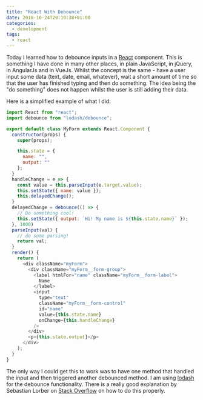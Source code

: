```yaml
---
title: "React With Debounce"
date: 2018-10-24T20:10:38+01:00
categories:
  - development
tags:
  - react
---
```


Today I learned how to debounce inputs in a [React](https://reactjs.org/) component. This is something I have done in many other places, in plain JavaScript, in jQuery, in AngularJs and in VueJs. Whilst the concept is the same - have a user input some data (text, date, email, whatever), wait a short amount of time so that the user has finished typing and then do something. The idea being the "do something" does not happen whilst the user is still adding their data.
<!--more-->

Here is a simplified example of what I did:

```javascript
import React from "react";
import debounce from "lodash/debounce";

export default class MyForm extends React.Component {
  constructor(props) {
    super(props);

    this.state = {
      name: "",
      output: ""
    };
  }
  handleChange = e => {
    const value = this.parseInput(e.target.value);
    this.setState({ name: value });
    this.delayedChange();
  }
  delayedChange = debounce(() => {
    // Do something cool!
    this.setState({ output: `Hi! My name is ${this.state.name}` });
  }, 1000)
  parseInput(val) {
    // do some parsing!
    return val;
  }
  render() {
    return (
      <div className="myForm">
        <div className="myForm__form-group">
          <label htmlFor="name" className="myForm__form-label">
            Name
          </label>
          <input
            type="text"
            className="myForm__form-control"
            id="name"
            value={this.state.name}
            onChange={this.handleChange}
          />
        </div>
        <p>{this.state.output}</p>
      </div>
    );
  }
}
```

The only way I could get this to work was to have one method that handled the input and then triggered another debounced method. I am using [lodash](https://lodash.com/docs/4.17.10#debounce) for the debounce functionality. There is a really good explanation by Sebastian Lorber on [Stack Overflow](https://stackoverflow.com/a/28046731) on how to do this properly.